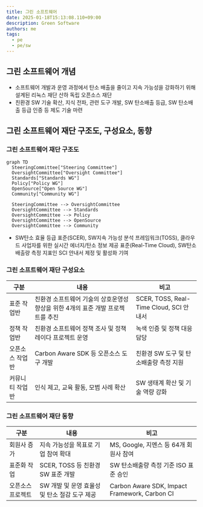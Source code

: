 ```yaml
---
title: 그린 소프트웨어
date: 2025-01-18T15:13:08.110+09:00
description: Green Software
authors: me
tags:
  - pe
  - pe/sw
---
```


## 그린 소프트웨어 개념

- 소프트웨어 개발과 운영 과정에서 탄소 배출을 줄이고 지속 가능성을 강화하기 위해 설계된 리눅스 재단 산하 독립 오픈소스 재단
- 친환경 SW 기술 확산, 지식 전파, 관련 도구 개발, SW 탄소배출 등급, SW 탄소배출 등급 인증 등 제도 기술 마련

## 그린 소프트웨어 재단 구조도, 구성요소, 동향

### 그린 소프트웨어 재단 구조도

```mermaid
graph TD
  SteeringCommittee["Steering Committee"]
  OversightCommittee["Oversight Committee"]
  Standards["Standards WG"]
  Policy["Policy WG"]
  OpenSource["Open Source WG"]
  Community["Community WG"]

  SteeringCommittee --> OversightCommittee
  OversightCommittee --> Standards
  OversightCommittee --> Policy
  OversightCommittee --> OpenSource
  OversightCommittee --> Community
```

- SW탄소 효율 등급 표준(SCER), SW지속 가능성 분석 프레임워크(TOSS), 클라우드 사업자를 위한 실시간 에너지/탄소 정보 제공 표준(Real-Time Cloud), SW탄소배출량 측정 지표인 SCI 안내서 제정 및 활성화 기여

### 그린 소프트웨어 재단 구성요소

| 구분 | 내용 | 비고 |
| --- | --- | --- |
| 표준 작업반 | 친환경 소프트웨어 기술의 상호운영성 향상을 위한 4개의 표준 개발 프로젝트를 추진 | SCER, TOSS, Real-Time Cloud, SCI 안내서 |
| 정책 작업반 | 친환경 소프트웨어 정책 조사 및 정책 레이다 프로젝트 운영 | 녹색 인증 및 정책 대응 담당 |
| 오픈소스 작업반 | Carbon Aware SDK 등 오픈소스 도구 개발 | 친환경 SW 도구 및 탄소배출량 측정 지원 |
| 커뮤니티 작업반 | 인식 제고, 교육 활동, 모범 사례 확산 | SW 생태계 확산 및 기술 역량 강화 |

### 그린 소프트웨어 재단 동향

| 구분 | 내용 | 비고 |
| --- | --- | --- |
| 회원사 증가 | 지속 가능성을 목표로 기업 참여 확대 | MS, Google, 지멘스 등 64개 회원사 참여 |
| 표준화 작업 | SCER, TOSS 등 친환경 SW 표준 개발 | SW 탄소배출량 측정 기준 ISO 표준 승인 |
| 오픈소스 프로젝트 | SW 개발 및 운영 효율성 및 탄소 절감 도구 제공 |Carbon Aware SDK, Impact Framework, Carbon CI |
